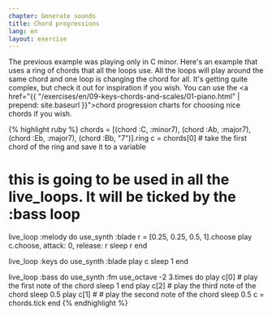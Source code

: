 ```yaml
---
chapter: Generate sounds
title: Chord progressions
lang: en
layout: exercise
---
```



The previous example was playing only in C minor. Here's an example that uses a ring of chords that all the loops use. All the loops will play around the same chord and one loop is changing the chord for all. It's getting quite complex, but check it out for inspiration if you wish. You can use the <a href="{{ "/exercises/en/09-keys-chords-and-scales/01-piano.html" | prepend: site.baseurl }}">chord progression charts</a> for choosing nice chords if you wish.

{% highlight ruby %}
chords = [(chord :C, :minor7), (chord :Ab, :major7), (chord :Eb, :major7), (chord :Bb, "7")].ring
c = chords[0] # take the first chord of the ring and save it to a variable
# this is going to be used in all the live_loops. It will be ticked by the :bass loop

live_loop :melody do
  use_synth :blade
  r = [0.25, 0.25, 0.5, 1].choose
  play c.choose, attack: 0, release: r
  sleep r
end

live_loop :keys do
  use_synth :blade
  play c
  sleep 1
end

live_loop :bass do
  use_synth :fm
  use_octave -2
  3.times do
    play c[0] # play the first note of the chord
    sleep 1
  end
  play c[2] # play the third note of the chord
  sleep 0.5
  play c[1] # # play the second note of the chord
  sleep 0.5
  c = chords.tick
end
{% endhighlight %}
